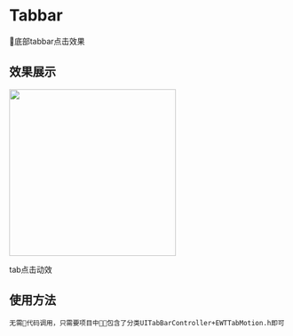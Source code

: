 # Tabbar

底部tabbar点击效果

## 效果展示

<img src="./tabbar/eui_tab.gif" width="300"/>

tab点击动效

## 使用方法

```
无需代码调用，只需要项目中包含了分类UITabBarController+EWTTabMotion.h即可

```



